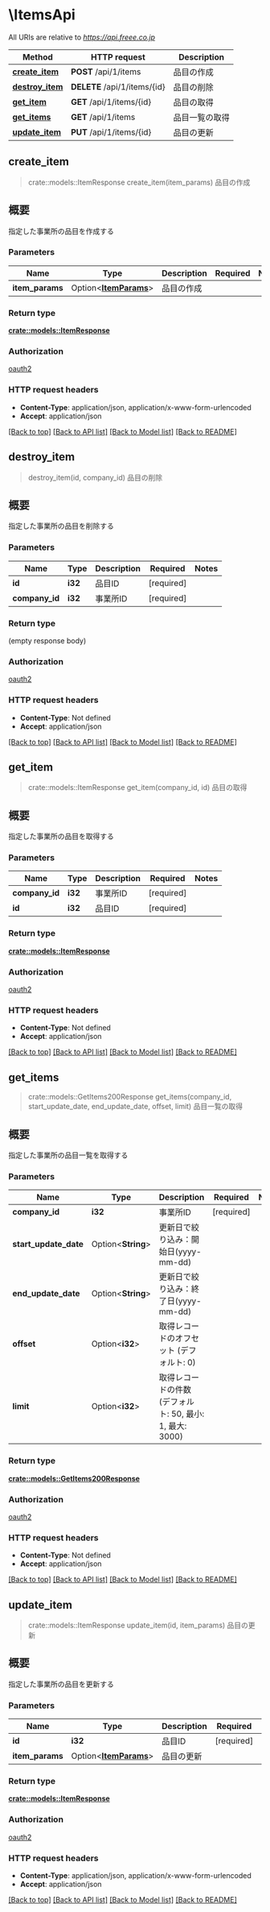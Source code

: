 # \ItemsApi

All URIs are relative to *https://api.freee.co.jp*

Method | HTTP request | Description
------------- | ------------- | -------------
[**create_item**](ItemsApi.md#create_item) | **POST** /api/1/items | 品目の作成
[**destroy_item**](ItemsApi.md#destroy_item) | **DELETE** /api/1/items/{id} | 品目の削除
[**get_item**](ItemsApi.md#get_item) | **GET** /api/1/items/{id} | 品目の取得
[**get_items**](ItemsApi.md#get_items) | **GET** /api/1/items | 品目一覧の取得
[**update_item**](ItemsApi.md#update_item) | **PUT** /api/1/items/{id} | 品目の更新



## create_item

> crate::models::ItemResponse create_item(item_params)
品目の作成

 <h2 id=\"\">概要</h2>  <p>指定した事業所の品目を作成する</p>

### Parameters


Name | Type | Description  | Required | Notes
------------- | ------------- | ------------- | ------------- | -------------
**item_params** | Option<[**ItemParams**](ItemParams.md)> | 品目の作成 |  |

### Return type

[**crate::models::ItemResponse**](itemResponse.md)

### Authorization

[oauth2](../README.md#oauth2)

### HTTP request headers

- **Content-Type**: application/json, application/x-www-form-urlencoded
- **Accept**: application/json

[[Back to top]](#) [[Back to API list]](../README.md#documentation-for-api-endpoints) [[Back to Model list]](../README.md#documentation-for-models) [[Back to README]](../README.md)


## destroy_item

> destroy_item(id, company_id)
品目の削除

 <h2 id=\"\">概要</h2>  <p>指定した事業所の品目を削除する</p>

### Parameters


Name | Type | Description  | Required | Notes
------------- | ------------- | ------------- | ------------- | -------------
**id** | **i32** | 品目ID | [required] |
**company_id** | **i32** | 事業所ID | [required] |

### Return type

 (empty response body)

### Authorization

[oauth2](../README.md#oauth2)

### HTTP request headers

- **Content-Type**: Not defined
- **Accept**: application/json

[[Back to top]](#) [[Back to API list]](../README.md#documentation-for-api-endpoints) [[Back to Model list]](../README.md#documentation-for-models) [[Back to README]](../README.md)


## get_item

> crate::models::ItemResponse get_item(company_id, id)
品目の取得

 <h2 id=\"\">概要</h2>  <p>指定した事業所の品目を取得する</p>

### Parameters


Name | Type | Description  | Required | Notes
------------- | ------------- | ------------- | ------------- | -------------
**company_id** | **i32** | 事業所ID | [required] |
**id** | **i32** | 品目ID | [required] |

### Return type

[**crate::models::ItemResponse**](itemResponse.md)

### Authorization

[oauth2](../README.md#oauth2)

### HTTP request headers

- **Content-Type**: Not defined
- **Accept**: application/json

[[Back to top]](#) [[Back to API list]](../README.md#documentation-for-api-endpoints) [[Back to Model list]](../README.md#documentation-for-models) [[Back to README]](../README.md)


## get_items

> crate::models::GetItems200Response get_items(company_id, start_update_date, end_update_date, offset, limit)
品目一覧の取得

 <h2 id=\"\">概要</h2>  <p>指定した事業所の品目一覧を取得する</p>

### Parameters


Name | Type | Description  | Required | Notes
------------- | ------------- | ------------- | ------------- | -------------
**company_id** | **i32** | 事業所ID | [required] |
**start_update_date** | Option<**String**> | 更新日で絞り込み：開始日(yyyy-mm-dd) |  |
**end_update_date** | Option<**String**> | 更新日で絞り込み：終了日(yyyy-mm-dd) |  |
**offset** | Option<**i32**> | 取得レコードのオフセット (デフォルト: 0) |  |
**limit** | Option<**i32**> | 取得レコードの件数 (デフォルト: 50, 最小: 1, 最大: 3000) |  |

### Return type

[**crate::models::GetItems200Response**](get_items_200_response.md)

### Authorization

[oauth2](../README.md#oauth2)

### HTTP request headers

- **Content-Type**: Not defined
- **Accept**: application/json

[[Back to top]](#) [[Back to API list]](../README.md#documentation-for-api-endpoints) [[Back to Model list]](../README.md#documentation-for-models) [[Back to README]](../README.md)


## update_item

> crate::models::ItemResponse update_item(id, item_params)
品目の更新

 <h2 id=\"\">概要</h2>  <p>指定した事業所の品目を更新する</p>

### Parameters


Name | Type | Description  | Required | Notes
------------- | ------------- | ------------- | ------------- | -------------
**id** | **i32** | 品目ID | [required] |
**item_params** | Option<[**ItemParams**](ItemParams.md)> | 品目の更新 |  |

### Return type

[**crate::models::ItemResponse**](itemResponse.md)

### Authorization

[oauth2](../README.md#oauth2)

### HTTP request headers

- **Content-Type**: application/json, application/x-www-form-urlencoded
- **Accept**: application/json

[[Back to top]](#) [[Back to API list]](../README.md#documentation-for-api-endpoints) [[Back to Model list]](../README.md#documentation-for-models) [[Back to README]](../README.md)

